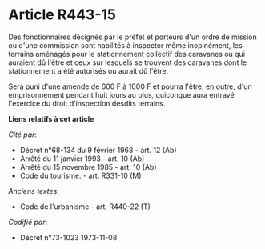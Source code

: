# Article R443-15

Des fonctionnaires désignés par le préfet et porteurs d'un ordre de mission ou d'une commission sont habilités à inspecter
même inopinément, les terrains aménagés pour le stationnement collectif des caravanes ou qui auraient dû l'être et ceux sur
lesquels se trouvent des caravanes dont le stationnement a été autorisés ou aurait dû l'être.

Sera puni d'une amende de 600 F à 1000 F et pourra l'être, en outre, d'un emprisonnement pendant huit jours au plus,
quiconque aura entravé l'exercice du droit d'inspection desdits terrains.

**Liens relatifs à cet article**

_Cité par_:

  - Décret n°68-134 du 9 février 1968 - art. 12 (Ab)
  - Arrêté du 11 janvier 1993 - art. 10 (Ab)
  - Arrêté du 15 novembre 1985 - art. 10 (Ab)
  - Code du tourisme. - art. R331-10 (M)

_Anciens textes_:

  - Code de l'urbanisme - art. R440-22 (T)

_Codifié par_:

  - Décret n°73-1023 1973-11-08
